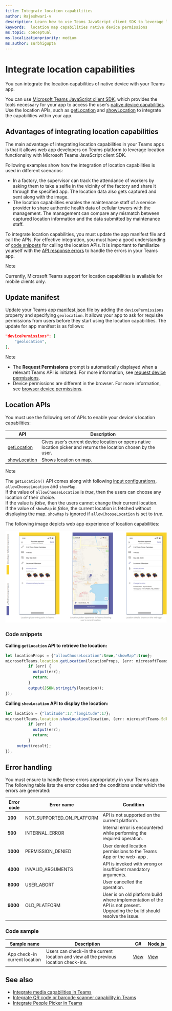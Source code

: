 ```yaml
---
title: Integrate location capabilities
author: Rajeshwari-v
description: Learn how to use Teams JavaScript client SDK to leverage location capabilities using Code snippets and samples
keywords:  location map capabilities native device permissions 
ms.topic: conceptual
ms.localizationpriority: medium
ms.author: surbhigupta
---
```


# Integrate location capabilities

You can integrate the location capabilities of native device with your Teams app.  

You can use [Microsoft Teams JavaScript client SDK](/javascript/api/overview/msteams-client?view=msteams-client-js-latest&preserve-view=true), which provides the tools necessary for your app to access the user’s [native device capabilities](native-device-permissions.md). Use the location APIs, such as [getLocation](/javascript/api/@microsoft/teams-js/microsoftteams.location?view=msteams-client-js-latest#getLocation_LocationProps___error__SdkError__location__Location_____void_&preserve-view=true) and [showLocation](/javascript/api/@microsoft/teams-js/microsoftteams.location?view=msteams-client-js-latest#showLocation_Location___error__SdkError__status__boolean_____void_&preserve-view=true) to integrate the capabilities within your app.

## Advantages of integrating location capabilities

The main advantage of integrating location capabilities in your Teams apps is that it allows web app developers on Teams platform to leverage location functionality with Microsoft Teams JavaScript client SDK. 

Following examples show how the integration of location capabilities is used in different scenarios:
* In a factory, the supervisor can track the attendance of workers by asking them to take a selfie in the vicinity of the factory and share it through the specified app. The location data also gets captured and sent along with the image.
* The location capabilities enables the maintenance staff of a service provider to share authentic health data of cellular towers with the management. The management can compare any mismatch between captured location information and the data submitted by maintenance staff.

To integrate location capabilities, you must update the app manifest file and call the APIs. For effective integration, you must have a good understanding of [code snippets](#code-snippets) for calling the location APIs. 
It is important to familiarize yourself with the [API response errors](#error-handling) to handle the errors in your Teams app.

> [!NOTE]
> Currently, Microsoft Teams support for location capabilities is available for mobile clients only.

## Update manifest

Update your Teams app [manifest.json](../../resources/schema/manifest-schema.md#devicepermissions) file by adding the `devicePermissions` property and specifying `geolocation`. It allows your app to ask for requisite permissions from users before they start using the location capabilities. The update for app manifest is as follows:

``` json
"devicePermissions": [
    "geolocation",
],
```

> [!NOTE]
> * The **Request Permissions** prompt is automatically displayed when a relevant Teams API is initiated. For more information, see [request device permissions](native-device-permissions.md).    
> * Device permissions are different in the browser. For more information, see [browser device permissions](browser-device-permissions.md).

## Location APIs

You must use the following set of APIs to enable your device's location capabilities:

| API      | Description   |
| --- | --- |
|[getLocation](/javascript/api/@microsoft/teams-js/microsoftteams.location?view=msteams-client-js-latest#getLocation_LocationProps___error__SdkError__location__Location_____void_&preserve-view=true) | Gives user’s current device location or opens native location picker and returns the location chosen by the user. |
|[showLocation](/javascript/api/@microsoft/teams-js/microsoftteams.location?view=msteams-client-js-latest#showLocation_Location___error__SdkError__status__boolean_____void_&preserve-view=true) | Shows location on map. |

> [!NOTE]
> The `getLocation()` API comes along with following [input configurations](/javascript/api/@microsoft/teams-js/locationprops?view=msteams-client-js-latest&preserve-view=true), `allowChooseLocation` and `showMap`. <br/> If the value of `allowChooseLocation` is *true*, then the users can choose any location of their choice.<br/>  If the value is *false*, then the users cannot change their current location.<br/> If the value of `showMap` is *false*, the current location is fetched without displaying the map. `showMap` is ignored if `allowChooseLocation` is set to *true*.

The following image depicts web app experience of location capabilities:

![web app experience for location capabilities](../../assets/images/tabs/location-capability.png)

### Code snippets

**Calling `getLocation` API to retrieve the location:**

```javascript
let locationProps = {"allowChooseLocation":true,"showMap":true};
microsoftTeams.location.getLocation(locationProps, (err: microsoftTeams.SdkError, location: microsoftTeams.location.Location) => {
          if (err) {
            output(err);
            return;
          }
          output(JSON.stringify(location));
});
```

**Calling `showLocation` API to display the location:**

```javascript
let location = {"latitude":17,"longitude":17};
microsoftTeams.location.showLocation(location, (err: microsoftTeams.SdkError, result: boolean) => {
          if (err) {
            output(err);
            return;
          }
     output(result);
});
```

## Error handling

You must ensure to handle these errors appropriately in your Teams app. The following table lists the error codes and the conditions under which the errors are generated: 

|Error code |  Error name     | Condition|
| --------- | --------------- | -------- |
| **100** | NOT_SUPPORTED_ON_PLATFORM | API is not supported on the current platform.|
| **500** | INTERNAL_ERROR | Internal error is encountered while performing the required operation.|
| **1000** | PERMISSION_DENIED |User denied location permissions to the Teams App or the web-app .|
| **4000** | INVALID_ARGUMENTS | API is invoked with wrong or insufficient mandatory arguments.|
| **8000** | USER_ABORT |User cancelled the operation.|
| **9000** | OLD_PLATFORM | User is on old platform build where implementation of the API is not present. Upgrading the build should resolve the issue.|

### Code sample

|Sample name | Description | C# | Node.js |
|----------------|-----------------|--------------|--------------|
| App check-in current location | Users can check-in the current location and view all the previous location check-ins.| [View](https://github.com/OfficeDev/Microsoft-Teams-Samples/tree/main/samples/app-checkin-location/csharp) | [View](https://github.com/OfficeDev/Microsoft-Teams-Samples/tree/main/samples/app-checkin-location/nodejs) |

## See also

* [Integrate media capabilities in Teams](mobile-camera-image-permissions.md)
* [Integrate QR code or barcode scanner capability in Teams](qr-barcode-scanner-capability.md)
* [Integrate People Picker in Teams](people-picker-capability.md)
